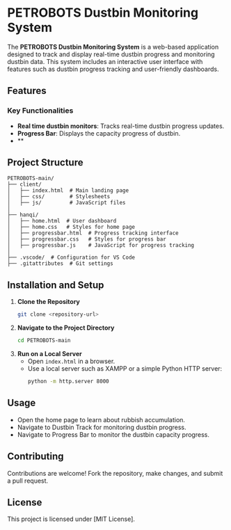 # PETROBOTS Dustbin Monitoring System

The **PETROBOTS Dustbin Monitoring System** is a web-based application designed to track and display real-time dustbin progress and monitoring dustbin data. This system includes an interactive user interface with features such as dustbin progress tracking and user-friendly dashboards.

## Features

### Key Functionalities

- **Real time dustbin monitors**: Tracks real-time dustbin progress updates.
- **Progress Bar**: Displays the capacity progress of dustbin.
- **

## Project Structure

```
PETROBOTS-main/
├── client/
│   ├── index.html  # Main landing page
│   ├── css/        # Stylesheets
│   ├── js/         # JavaScript files
│
├── hanqi/
│   ├── home.html  # User dashboard
│   ├── home.css   # Styles for home page
│   ├── progressbar.html  # Progress tracking interface
│   ├── progressbar.css   # Styles for progress bar
│   ├── progressbar.js    # JavaScript for progress tracking
│
├── .vscode/  # Configuration for VS Code
├── .gitattributes  # Git settings
```

## Installation and Setup

1. **Clone the Repository**
   ```sh
   git clone <repository-url>
   ```
2. **Navigate to the Project Directory**
   ```sh
   cd PETROBOTS-main
   ```
3. **Run on a Local Server**
   - Open `index.html` in a browser.
   - Use a local server such as XAMPP or a simple Python HTTP server:
     ```sh
     python -m http.server 8000
     ```

## Usage

- Open the home page to learn about rubbish accumulation.
- Navigate to Dustbin Track for monitoring dustbin progress.
- Navigate to Progress Bar to monitor the dustbin capacity progress.

## Contributing

Contributions are welcome! Fork the repository, make changes, and submit a pull request.

## License

This project is licensed under [MIT License].


